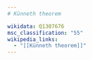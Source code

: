 ```yaml
---
# Künneth theorem

wikidata: Q1307676
msc_classification: "55"
wikipedia_links:
  - "[[Künneth theorem]]"
---
```

